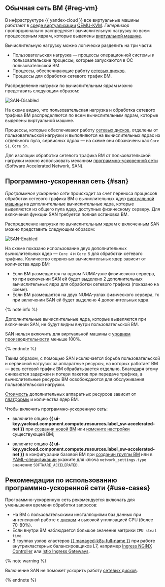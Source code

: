 ## Обычная сеть ВМ {#reg-vm}

В инфраструктуре {{ yandex-cloud }} все виртуальные машины работают в [среде виртуализации](../../glossary/virtualization.md) [QEMU-KVM](https://ru.wikipedia.org/wiki/QEMU). *Гипервизор* пропорционально распределяет вычислительную нагрузку по всем процессорным ядрам, которые выделены [виртуальной машине](../../glossary/vm.md).

Вычислительную нагрузку можно логически разделить на три части:

* Пользовательская нагрузка — процессы операционной системы и пользовательские процессы, которые запускаются в ОС пользовательской ВМ.
* Процессы, обеспечивающие работу [сетевых дисков](../../compute/concepts/disk.md).
* Процессы для обработки сетевого трафик ВМ.

Распределение нагрузки по вычислительным ядрам можно представить следующим образом:

![SAN-Disabled](../../_assets/compute/san-disabled.svg)

На схеме видно, что пользовательская нагрузка и обработка сетевого трафика ВМ распределяются по всем вычислительным ядрам, которые выделены виртуальной машине.

Процессы, которые обеспечивают работу [сетевых дисков](../../compute/concepts/disk.md), отделены от пользовательской нагрузки и выполняются на вычислительных ядрах из отдельного пула, сервисных ядрах — на схеме они обозначены как `Core S1`, `Core Sn`.

Для изоляции обработки сетевого трафика ВМ от пользовательской нагрузки можно использовать механизм [программно-ускоренной сети](#san) (Software Accelerated Network, SAN).

## Программно-ускоренная сеть {#san}

*Программное ускорение сети* происходит за счет переноса процессов обработки сетевого трафика ВМ с вычислительных ядер [виртуальной машины](../../compute/concepts/vm.md) на дополнительные вычислительные ядра, которые выделяются из общего пула ядер, доступных физическому серверу. Для включения функции SAN требуется полная остановка ВМ.

Распределение нагрузки по вычислительным ядрам с включенным SAN можно представить следующим образом:

![SAN-Enabled](../../_assets/compute/san-enabled.svg)

На схеме показано использование двух дополнительных вычислительных ядер — `Core 4` и `Core 5` для обработки сетевого трафика. Количество сервисных вычислительных ядер зависит от количества ядер ВМ:

* Если ВМ размещается на одном NUMA-узле физического сервера, то при включении SAN ей будет выделено 2 дополнительных вычислительных ядра для обработки сетевого трафика (показано на схеме).
* Если ВМ размещается на двух NUMA-узлах физического сервера, то при включении SAN ей будет выделено 4 дополнительных ядра.

{% note info %}

Дополнительные вычислительные ядра, которые выделяются при включении SAN, не будут видны внутри пользовательской ВМ.

SAN нельзя включить для виртуальной машины с [уровнем производительности](../../compute/concepts/performance-levels.md) меньше 100%.

{% endnote %}

Таким образом, c помощью SAN исключается борьба пользовательской и сервисной нагрузок за аппаратные ресурсы, на которых работает ВМ — весь сетевой трафик ВМ обрабатывается отдельно. Благодаря этому снижаются задержки и потери пакетов при передаче трафика, а вычислительные ресурсы ВМ освобождаются для обслуживания пользовательской нагрузки.

[Стоимость](../../compute/pricing.md#software-accelerated-network) дополнительных аппаратных ресурсов зависит от [платформы](../../compute/concepts/vm-platforms.md) и количества ядер ВМ.

Чтобы включить программно-ускоренную сеть:

* включите опцию **{{ ui-key.yacloud.component.compute.resources.label_sw-accelerated-net }}** при [создании новой ВМ](../../compute/operations/vm-create/create-linux-vm.md) или [измените настройки](../../compute/operations/vm-control/vm-update-resources.md#enable-software-accelerated-network) существующей ВМ;

* включите опцию **{{ ui-key.yacloud.component.compute.resources.label_sw-accelerated-net }}** в конфигурации базовой ВМ при [создании группы ВМ](../../compute/operations/instance-groups/create-fixed-group.md) или в [YAML-спецификации](../../compute/concepts/instance-groups/specification.md) укажите для ключа `network_settings.type` значение `SOFTWARE_ACCELERATED`.

## Рекомендации по использованию программно-ускоренной сети {#use-cases}

Программно-ускоренную сеть рекомендуется включать для уменьшения времени обработки запросов:

* На ВМ с пользовательскими инсталляциями баз данных при интенсивной работе с [диском](../../compute/concepts/disk.md) и высокой утилизацией CPU (более 70-80%).
* Если внутри ВМ наблюдается большое значение метрики `CPU steal time`.
* В группах узлов кластеров [{{ managed-k8s-full-name }}](../../managed-kubernetes/concepts/index.md) при работе внутрикластерных балансировщиков L7, например [Ingress NGINX Controller](https://kubernetes.github.io/ingress-nginx/) или [Istio Ingress Gateways](https://istio.io/latest/docs/tasks/traffic-management/ingress/ingress-control/).

{% note warning %}

Включение SAN не поможет ускорить работу [сетевых дисков](../../compute/concepts/disk.md).

{% endnote %}
